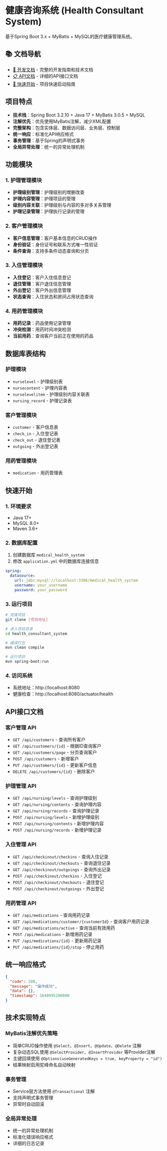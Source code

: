 # 健康咨询系统 (Health Consultant System)

基于Spring Boot 3.x + MyBatis + MySQL的医疗健康管理系统。

## 📚 文档导航

- [📖 开发文档](./DEVELOPMENT_GUIDE.md) - 完整的开发指南和技术文档
- [📋 API文档](./API_DOCUMENTATION.md) - 详细的API接口文档
- [🚀 快速开始](#🚀-快速开始) - 项目快速启动指南

## 项目特点

- **技术栈**：Spring Boot 3.2.10 + Java 17 + MyBatis 3.0.5 + MySQL
- **注解优先**：优先使用MyBatis注解，减少XML配置
- **完整架构**：包含实体层、数据访问层、业务层、控制层
- **统一响应**：标准化API响应格式
- **事务管理**：基于Spring的声明式事务
- **全局异常处理**：统一的异常处理机制

## 功能模块

### 1. 护理管理模块

- **护理级别管理**：护理级别的增删改查
- **护理内容管理**：护理项目的管理
- **级别内容关联**：护理级别与内容的多对多关系管理
- **护理记录管理**：护理执行记录的管理

### 2. 客户管理模块

- **客户信息管理**：客户基本信息的CRUD操作
- **身份验证**：身份证号和联系方式唯一性验证
- **条件查询**：支持多条件动态查询和分页

### 3. 入住管理模块

- **入住登记**：客户入住信息登记
- **退住管理**：客户退住信息管理
- **外出登记**：客户外出信息管理
- **状态查询**：入住状态和房间占用状态查询

### 4. 用药管理模块

- **用药记录**：药品使用记录管理
- **冲突检测**：用药时间冲突检测
- **当前用药**：查询客户当前正在使用的药品

## 数据库表结构

### 护理模块

- `nurselevel` - 护理级别表
- `nursecontent` - 护理内容表
- `nurselevelitem` - 护理级别内容关联表
- `nursing_record` - 护理记录表

### 客户管理模块

- `customer` - 客户信息表
- `check_in` - 入住登记表
- `check_out` - 退住登记表
- `outgoing` - 外出登记表

### 用药管理模块

- `medication` - 用药管理表

## 快速开始

### 1. 环境要求

- Java 17+
- MySQL 8.0+
- Maven 3.6+

### 2. 数据库配置

1. 创建数据库 `medical_health_system`
2. 修改 `application.yml` 中的数据库连接信息

```yaml
spring:
  datasource:
    url: jdbc:mysql://localhost:3306/medical_health_system
    username: your_username
    password: your_password
```

### 3. 运行项目

```bash
# 克隆项目
git clone [项目地址]

# 进入项目目录
cd health_consultant_system

# 编译打包
mvn clean compile

# 运行项目
mvn spring-boot:run
```

### 4. 访问系统

- 系统地址：http://localhost:8080
- 健康检查：http://localhost:8080/actuator/health

## API接口文档

### 客户管理 API

- `GET /api/customers` - 查询所有客户
- `GET /api/customers/{id}` - 根据ID查询客户
- `GET /api/customers/page` - 分页查询客户
- `POST /api/customers` - 新增客户
- `PUT /api/customers/{id}` - 更新客户信息
- `DELETE /api/customers/{id}` - 删除客户

### 护理管理 API

- `GET /api/nursing/levels` - 查询护理级别
- `GET /api/nursing/contents` - 查询护理内容
- `GET /api/nursing/records` - 查询护理记录
- `POST /api/nursing/levels` - 新增护理级别
- `POST /api/nursing/contents` - 新增护理内容
- `POST /api/nursing/records` - 新增护理记录

### 入住管理 API

- `GET /api/checkinout/checkins` - 查询入住记录
- `GET /api/checkinout/checkouts` - 查询退住记录
- `GET /api/checkinout/outgoings` - 查询外出记录
- `POST /api/checkinout/checkins` - 入住登记
- `POST /api/checkinout/checkouts` - 退住登记
- `POST /api/checkinout/outgoings` - 外出登记

### 用药管理 API

- `GET /api/medications` - 查询用药记录
- `GET /api/medications/customer/{customerId}` - 查询客户用药记录
- `GET /api/medications/active` - 查询当前有效用药
- `POST /api/medications` - 新增用药记录
- `PUT /api/medications/{id}` - 更新用药记录
- `PUT /api/medications/{id}/stop` - 停止用药

## 统一响应格式

```json
{
  "code": 200,
  "message": "操作成功",
  "data": {},
  "timestamp": 1640995200000
}
```

## 技术实现特点

### MyBatis注解优先策略

- 简单CRUD操作使用 `@Select`、`@Insert`、`@Update`、`@Delete` 注解
- 复杂动态SQL使用 `@SelectProvider`、`@InsertProvider` 等Provider注解
- 主键回填使用 `@Options(useGeneratedKeys = true, keyProperty = "id")`
- 结果映射启用驼峰命名自动映射

### 事务管理

- Service层方法使用 `@Transactional` 注解
- 支持声明式事务管理
- 异常时自动回滚

### 全局异常处理

- 统一的异常处理机制
- 标准化错误响应格式
- 详细的日志记录
